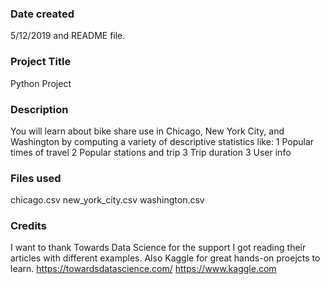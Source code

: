 ### Date created
5/12/2019 and README file.

### Project Title
Python Project

### Description
You will learn about bike share use in Chicago, New York City, and Washington by computing a variety of descriptive statistics like:
1 Popular times of travel
2 Popular stations and trip
3 Trip duration
3 User info

### Files used
chicago.csv
new_york_city.csv
washington.csv


### Credits
I want to thank Towards Data Science for the support I got reading their articles with different examples. Also Kaggle for great hands-on proejcts to learn.
https://towardsdatascience.com/ 
https://www.kaggle.com
